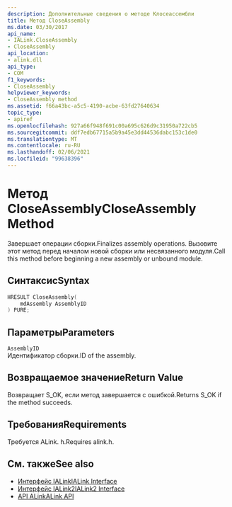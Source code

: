 ```yaml
---
description: Дополнительные сведения о методе Клосеассембли
title: Метод CloseAssembly
ms.date: 03/30/2017
api_name:
- IALink.CloseAssembly
- CloseAssembly
api_location:
- alink.dll
api_type:
- COM
f1_keywords:
- CloseAssembly
helpviewer_keywords:
- CloseAssembly method
ms.assetid: f66a43bc-a5c5-4190-acbe-63fd27640634
topic_type:
- apiref
ms.openlocfilehash: 927a66f948f691c00a695c626d9c31950a722cb5
ms.sourcegitcommit: ddf7edb67715a5b9a45e3dd44536dabc153c1de0
ms.translationtype: MT
ms.contentlocale: ru-RU
ms.lasthandoff: 02/06/2021
ms.locfileid: "99638396"
---
```

# <a name="closeassembly-method"></a><span data-ttu-id="72028-103">Метод CloseAssembly</span><span class="sxs-lookup"><span data-stu-id="72028-103">CloseAssembly Method</span></span>

<span data-ttu-id="72028-104">Завершает операции сборки.</span><span class="sxs-lookup"><span data-stu-id="72028-104">Finalizes assembly operations.</span></span> <span data-ttu-id="72028-105">Вызовите этот метод перед началом новой сборки или несвязанного модуля.</span><span class="sxs-lookup"><span data-stu-id="72028-105">Call this method before beginning a new assembly or unbound module.</span></span>  
  
## <a name="syntax"></a><span data-ttu-id="72028-106">Синтаксис</span><span class="sxs-lookup"><span data-stu-id="72028-106">Syntax</span></span>  
  
```cpp  
HRESULT CloseAssembly(  
    mdAssembly AssemblyID  
) PURE;  
```  
  
## <a name="parameters"></a><span data-ttu-id="72028-107">Параметры</span><span class="sxs-lookup"><span data-stu-id="72028-107">Parameters</span></span>  

 `AssemblyID`  
 <span data-ttu-id="72028-108">Идентификатор сборки.</span><span class="sxs-lookup"><span data-stu-id="72028-108">ID of the assembly.</span></span>  
  
## <a name="return-value"></a><span data-ttu-id="72028-109">Возвращаемое значение</span><span class="sxs-lookup"><span data-stu-id="72028-109">Return Value</span></span>  

 <span data-ttu-id="72028-110">Возвращает S_OK, если метод завершается с ошибкой.</span><span class="sxs-lookup"><span data-stu-id="72028-110">Returns S_OK if the method succeeds.</span></span>  
  
## <a name="requirements"></a><span data-ttu-id="72028-111">Требования</span><span class="sxs-lookup"><span data-stu-id="72028-111">Requirements</span></span>  

 <span data-ttu-id="72028-112">Требуется ALink. h.</span><span class="sxs-lookup"><span data-stu-id="72028-112">Requires alink.h.</span></span>  
  
## <a name="see-also"></a><span data-ttu-id="72028-113">См. также</span><span class="sxs-lookup"><span data-stu-id="72028-113">See also</span></span>

- [<span data-ttu-id="72028-114">Интерфейс IALink</span><span class="sxs-lookup"><span data-stu-id="72028-114">IALink Interface</span></span>](ialink-interface.md)
- [<span data-ttu-id="72028-115">Интерфейс IALink2</span><span class="sxs-lookup"><span data-stu-id="72028-115">IALink2 Interface</span></span>](ialink2-interface.md)
- [<span data-ttu-id="72028-116">API ALink</span><span class="sxs-lookup"><span data-stu-id="72028-116">ALink API</span></span>](index.md)
